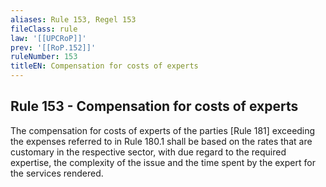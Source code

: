 ```yaml
---
aliases: Rule 153, Regel 153
fileClass: rule
law: '[[UPCRoP]]'
prev: '[[RoP.152]]'
ruleNumber: 153
titleEN: Compensation for costs of experts
---
```


## Rule 153 - Compensation for costs of experts

The compensation for costs of experts  of the parties [Rule 181] exceeding the expenses  referred to in Rule 180.1  shall be based on the rates that are customary in the  respective sector, with due regard to the required expertise, the complexity of the issue and the time spent by the expert for the services rendered.
